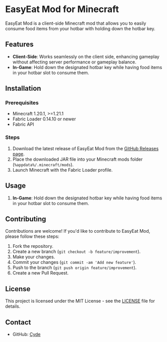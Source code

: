 # EasyEat Mod for Minecraft

EasyEat Mod is a client-side Minecraft mod that allows you to easily consume food items from your hotbar with holding down the hotbar key.

## Features

- **Client-Side**: Works seamlessly on the client side, enhancing gameplay without affecting server performance or gameplay balance.
- **In-Game**: Hold down the designated hotbar key while having food items in your hotbar slot to consume them.


## Installation

### Prerequisites

- Minecraft 1.20.1, >=1.21.1
- Fabric Loader 0.14.10 or newer
- Fabric API

### Steps

1. Download the latest release of EasyEat Mod from the [GitHub Releases page](https://github.com/scarifyFX/EasyEatMod/releases).
2. Place the downloaded JAR file into your Minecraft mods folder (`%appdata%/.minecraft/mods`).
3. Launch Minecraft with the Fabric Loader profile.

## Usage

1. **In-Game**: Hold down the designated hotbar key while having food items in your hotbar slot to consume them.

## Contributing

Contributions are welcome! If you'd like to contribute to EasyEat Mod, please follow these steps:

1. Fork the repository.
2. Create a new branch (`git checkout -b feature/improvement`).
3. Make your changes.
4. Commit your changes (`git commit -am 'Add new feature'`).
5. Push to the branch (`git push origin feature/improvement`).
6. Create a new Pull Request.

## License

This project is licensed under the MIT License - see the [LICENSE](LICENSE) file for details.

## Contact

- GitHub: [Cyde]([https://github.com/yourusername](https://github.com/scarifyFX))
